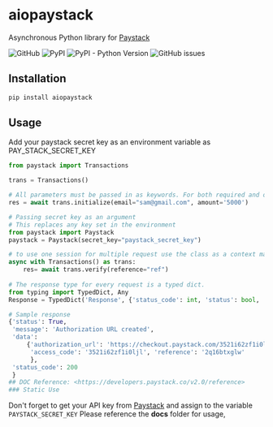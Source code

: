 # aiopaystack


Asynchronous Python library for [Paystack](https://paystack.com/)

![GitHub](https://img.shields.io/github/license/ichinga-samuel/aiopaystack)
![PyPI](https://img.shields.io/pypi/v/aiopaystack)
![PyPI - Python Version](https://img.shields.io/pypi/pyversions/aiopaystack)
![GitHub issues](https://img.shields.io/github/issues/ichinga-samuel/aiopaystack)
## Installation
```bash
pip install aiopaystack
```

## Usage
Add your paystack secret key as an environment variable as PAY_STACK_SECRET_KEY
```python
from paystack import Transactions

trans = Transactions()

# All parameters must be passed in as keywords. For both required and optional arguments.
res = await trans.initialize(email="sam@gmail.com", amount='5000')

# Passing secret key as an argument
# This replaces any key set in the environment
from paystack import Paystack
paystack = Paystack(secret_key="paystack_secret_key")

# to use one session for multiple request use the class as a context manager
async with Transactions() as trans:
    res= await trans.verify(reference="ref")
    
# The response type for every request is a typed dict.
from typing import TypedDict, Any
Response = TypedDict('Response', {'status_code': int, 'status': bool, 'message': str, 'data': dict | Any})

# Sample response
{'status': True,
 'message': 'Authorization URL created',
 'data': 
     {'authorization_url': 'https://checkout.paystack.com/3521i62zf1i0ljl',
      'access_code': '3521i62zf1i0ljl', 'reference': '2q16btxglw'
      },
 'status_code': 200
 }
## DOC Reference: <https://developers.paystack.co/v2.0/reference>
### Static Use
```
Don't forget to get your API key from [Paystack](https://paystack.com/) and assign to the variable `PAYSTACK_SECRET_KEY`
Please reference the **docs** folder for usage,
